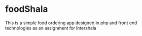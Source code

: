 # foodShala
This is a simple food ordering app designed in php and front end technologies as an assignment for Intershala
